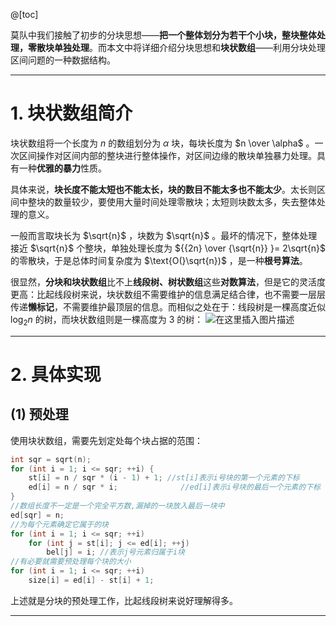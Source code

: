 @[toc]

莫队中我们接触了初步的分块思想——**把一个整体划分为若干个小块，整块整体处理，零散块单独处理**。而本文中将详细介绍分块思想和**块状数组**——利用分块处理区间问题的一种数据结构。

---
# 1. 块状数组简介
块状数组将一个长度为 $n$ 的数组划分为 $\alpha$ 块，每块长度为 $n \over \alpha$ 。一次区间操作对区间内部的整块进行整体操作，对区间边缘的散块单独暴力处理。具有一种**优雅的暴力**性质。

具体来说，**块长度不能太短也不能太长，块的数目不能太多也不能太少**。太长则区间中整块的数量较少，要使用大量时间处理零散块；太短则块数太多，失去整体处理的意义。

一般而言取块长为 $\sqrt{n}$ ，块数为 $\sqrt{n}$ 。最坏的情况下，整体处理接近 $\sqrt{n}$ 个整块，单独处理长度为 ${{2n} \over {\sqrt{n}} }= 2\sqrt{n}$ 的零散块，于是总体时间复杂度为 $\text{O(}\sqrt{n})$ ，是一种**根号算法**。

很显然，**分块和块状数组**比不上**线段树、树状数组**这些**对数算法**，但是它的灵活度更高：比起线段树来说，块状数组不需要维护的信息满足结合律，也不需要一层层传递**懒标记**，不需要维护最顶层的信息。而相似之处在于：线段树是一棵高度近似 $\log_2n$ 的树，而块状数组则是一棵高度为 $3$ 的树：
![在这里插入图片描述](https://img-blog.csdnimg.cn/20200830164018485.png?x-oss-process=image/watermark,type_ZmFuZ3poZW5naGVpdGk,shadow_10,text_aHR0cHM6Ly9ibG9nLmNzZG4ubmV0L215UmVhbGl6YXRpb24=,size_16,color_FFFFFF,t_70#pic_center)


---
# 2. 具体实现
## (1) 预处理
使用块状数组，需要先划定处每个块占据的范围：
```cpp
int sqr = sqrt(n);
for (int i = 1; i <= sqr; ++i) {
	st[i] = n / sqr * (i - 1) + 1; //st[i]表示i号块的第一个元素的下标
	ed[i] = n / sqr * i;			  //ed[i]表示i号块的最后一个元素的下标
}
//数组长度不一定是一个完全平方数,漏掉的一块放入最后一块中
ed[sqr] = n;
//为每个元素确定它属于的块
for (int i = 1; i <= sqr; ++i) 
	for (int j = st[i]; j <= ed[i]; ++j)
		bel[j] = i;	//表示j号元素归属于i块
//有必要就需要预处理每个块的大小
for (int i = 1; i <= sqr; ++i)
	size[i] = ed[i] - st[i] + 1;
```
上述就是分块的预处理工作，比起线段树来说好理解得多。

---

